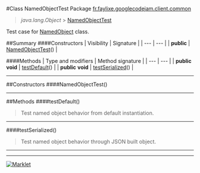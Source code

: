 #Class NamedObjectTest
Package [fr.faylixe.googlecodejam.client.common](README.md)<br>

> *java.lang.Object* > [NamedObjectTest](NamedObjectTest.md)



Test case for [NamedObject](NamedObject.md) class.


##Summary
####Constructors
| Visibility | Signature |
| --- | --- |
| **public** | [NamedObjectTest](#namedobjecttest)() |

####Methods
| Type and modifiers | Method signature |
| --- | --- |
| **public** **void** | [testDefault](#testdefault)() |
| **public** **void** | [testSerialized](#testserialized)() |

---


##Constructors
####NamedObjectTest()
> 


---


##Methods
####testDefault()
> Test named object behavior from default instantiation.


---

####testSerialized()
> Test named object behavior through JSON built object.


---

---

[![Marklet](https://img.shields.io/badge/Generated%20by-Marklet-green.svg)](https://github.com/Faylixe/marklet)